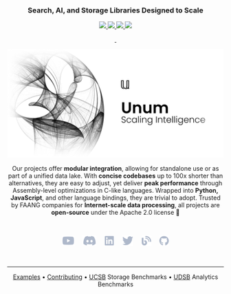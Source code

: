 <h3 align="center">
Search, AI, and Storage Libraries Designed to Scale
</h3>

<div align="center">

<a href="https://github.com/unum-cloud/usearch"> <img src="https://img.shields.io/github/stars/unum-cloud/usearch?style=social&label=USearch"/> </a>
<a href="https://github.com/unum-cloud/ucall"> <img src="https://img.shields.io/github/stars/unum-cloud/ucall?style=social&label=UCall"/> </a>
<a href="https://github.com/unum-cloud/uform"> <img src="https://img.shields.io/github/stars/unum-cloud/uform?style=social&label=UForm"/> </a>
<a href="https://github.com/unum-cloud/ustore"> <img src="https://img.shields.io/github/stars/unum-cloud/ustore?style=social&label=UStore"/> </a>

<a href="https://www.youtube.com/watch?v=UMrhB3icP9w&list=PL2kcrNAeGTFzZbccNB3P_xruYPskMmwRT&index=4&t=65s"> <img alt="" src="https://img.shields.io/youtube/views/UMrhB3icP9w?label=USearch"> </a>
<a href="https://www.youtube.com/watch?v=ybWeUf_hC7o&list=PL2kcrNAeGTFzZbccNB3P_xruYPskMmwRT&index=2"> <img alt="" src="https://img.shields.io/youtube/views/ybWeUf_hC7o?label=UStore"> </a>

</div>

![](/assets/unum-scaling-intelligence-white.png)

<div align="center">

Our projects offer <b>modular integration</b>, allowing for standalone use or as part of a unified data lake. With <b>concise codebases</b> up to 100x shorter than alternatives, they are easy to adjust, yet deliver <b>peak performance</b> through Assembly-level optimizations in C-like languages. Wrapped into <b>Python, JavaScript</b>, and other language bindings, they are trivial to adopt. Trusted by FAANG companies for <b>Internet-scale data processing</b>, all projects are <b>open-source</b> under the Apache 2.0 license 🤗
  
</div>

<br/>

<p align="center">
<a href="https://www.youtube.com/watch?v=ybWeUf_hC7o"><img height="25" src="https://github.com/unum-cloud/.github/raw/main/assets/youtube.svg" alt="Youtube"></a>
&nbsp;&nbsp;&nbsp;
<a href="https://discord.gg/4mxGrenbNt"><img height="25" src="https://github.com/unum-cloud/.github/raw/main/assets/discord.svg" alt="Discord"></a>
&nbsp;&nbsp;&nbsp;
<a href="https://www.linkedin.com/company/unum-cloud/"><img height="25" src="https://github.com/unum-cloud/.github/raw/main/assets/linkedin.svg" alt="LinkedIn"></a>
&nbsp;&nbsp;&nbsp;
<a href="https://twitter.com/unum_cloud"><img height="25" src="https://github.com/unum-cloud/.github/raw/main/assets/twitter.svg" alt="Twitter"></a>
&nbsp;&nbsp;&nbsp;
<a href="https://unum.cloud/blog"><img height="25" src="https://github.com/unum-cloud/.github/raw/main/assets/blog.svg" alt="Blog"></a>
&nbsp;&nbsp;&nbsp;
<a href="https://github.com/unum-cloud/ukv"><img height="25" src="https://github.com/unum-cloud/.github/raw/main/assets/github.svg" alt="GitHub"></a>
</p>

<br/>

<hr>

<div align="center">
<a href="https://github.com/unum-cloud/examples">Examples</a>
•
<a href="https://github.com/unum-cloud/awesome/blob/main/Workflow.md">Contributing</a>
•
<a href="https://github.com/unum-cloud/ucsb">UCSB</a> Storage Benchmarks
•
<a href="https://github.com/unum-cloud/udsb">UDSB</a> Analytics Benchmarks
</div>
